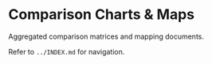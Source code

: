 # Comparison Charts & Maps

Aggregated comparison matrices and mapping documents.

Refer to `../INDEX.md` for navigation.

